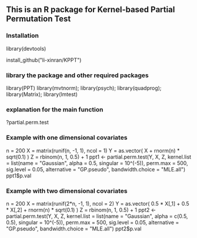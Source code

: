 ## This is an R package for Kernel-based Partial Permutation Test


### Installation
library(devtools)

install_github("li-xinran/KPPT")

### library the package and other required packages
library(PPT)
library(mvtnorm); library(psych); library(quadprog); library(Matrix); library(lmtest)

### explanation for the main function
?partial.perm.test

### Example with one dimensional covariates
n = 200
X = matrix(runif(n, -1, 1), ncol = 1)
Y = as.vector( X + rnorm(n) * sqrt(0.1) )
Z = rbinom(n, 1, 0.5) + 1
ppt1 <- partial.perm.test(Y, X, Z, kernel.list = list(name = "Gaussian", alpha = 0.5, singular = 10^(-5)), perm.max = 500, sig.level = 0.05, alternative = "GP.pseudo", bandwidth.choice = "MLE.all")
ppt1$p.val

### Example with two dimensional covariates
n = 200
X = matrix(runif(2*n, -1, 1), ncol = 2)
Y = as.vector( 0.5 * X[,1] + 0.5 * X[,2] + rnorm(n) * sqrt(0.1) )
Z = rbinom(n, 1, 0.5) + 1
ppt2 <- partial.perm.test(Y, X, Z, kernel.list = list(name = "Gaussian", alpha = c(0.5, 0.5), singular = 10^(-5)), perm.max = 500, sig.level = 0.05, alternative = "GP.pseudo", bandwidth.choice = "MLE.all")
ppt2$p.val
